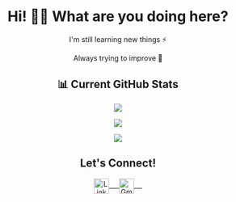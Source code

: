 <h1 align="center"> Hi! 👋🏻 What are you doing here? </h1>
<p align="center">I'm still learning new things ⚡</p>
<p align="center">Always trying to improve 🚀</p>

<h2 align="center">📊 Current GitHub Stats</h2>

<div align="center">

![](https://github-readme-streak-stats.herokuapp.com/?user=jfaundez07&theme=tokyonight&hide_border=true)

[![](https://visitcount.itsvg.in/api?id=jfaundez07&icon=2&color=0)](https://visitcount.itsvg.in)

![](https://github-readme-stats.vercel.app/api/top-langs/?username=jfaundez07&theme=tokyonight&hide_border=true&include_all_commits=true&count_private=false&layout=compact)

</div>

<h2 align="center">Let's Connect!</h2> 

<p align="center">
    <a href="https://www.linkedin.com/in/joaquin-faundez-concha-ab3159269" target="_blank">
        <img align="center" alt="LinkedIn" width="30px" src="https://www.vectorlogo.zone/logos/linkedin/linkedin-icon.svg" /> &nbsp; &nbsp;
    </a>
    <a href="mailto:j.faundez07@ufromail.cl" target="_blank">
        <img align="center" alt="Gmail" width="30px" src="https://www.vectorlogo.zone/logos/gmail/gmail-icon.svg" /> &nbsp; &nbsp;
    </a>
    <br/>
    <br/>
</p>